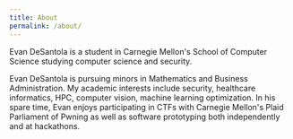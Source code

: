 ```yaml
---
title: About
permalink: /about/
---
```


Evan DeSantola is a student in Carnegie Mellon's School of Computer Science studying computer science and security.

Evan DeSantola is pursuing minors in Mathematics and Business Administration. My academic interests include security, healthcare informatics, HPC, computer vision, machine learning optimization. In his spare time, Evan enjoys participating in CTFs with Carnegie Mellon's Plaid Parliament of Pwning as well as software prototyping both independently and at hackathons.

